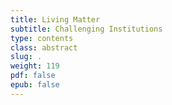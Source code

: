```yaml
---
title: Living Matter
subtitle: Challenging Institutions
type: contents
class: abstract
slug: .
weight: 119
pdf: false
epub: false
---
```

